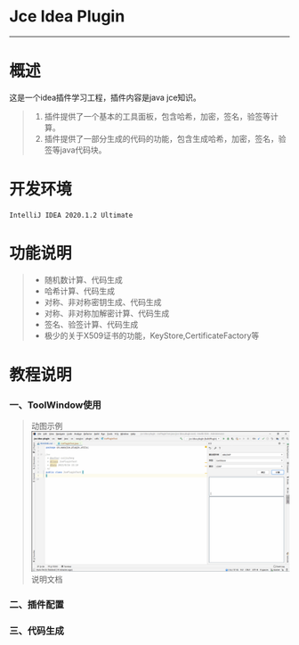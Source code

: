 # Jce Idea Plugin #

----------

# 概述 #

这是一个idea插件学习工程，插件内容是java jce知识。

> 1. 插件提供了一个基本的工具面板，包含哈希，加密，签名，验签等计算。
> 2. 插件提供了一部分生成的代码的功能，包含生成哈希，加密，签名，验签等java代码块。

# 开发环境 #

`IntelliJ IDEA 2020.1.2 Ultimate`

# 功能说明 #

> - 随机数计算、代码生成
> - 哈希计算、代码生成
> - 对称、非对称密钥生成、代码生成
> - 对称、非对称加解密计算、代码生成
> - 签名、验签计算、代码生成
> - 极少的关于X509证书的功能，KeyStore,CertificateFactory等

# 教程说明 #

### 一、ToolWindow使用 ###

> 动图示例
> ![示例图片](教程图片/hash-demo.gif)
> 说明文档

### 二、插件配置 ###

### 三、代码生成 ###